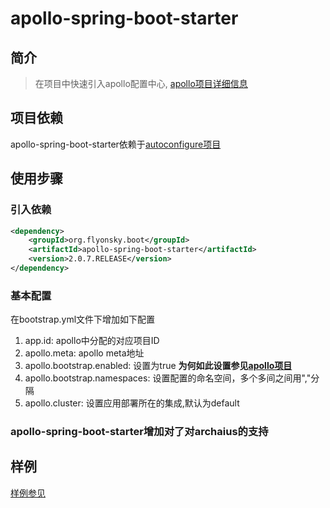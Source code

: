 # apollo-spring-boot-starter

## 简介
> 在项目中快速引入apollo配置中心,  [apollo项目详细信息](https://github.com/ctripcorp/apollo)

## 项目依赖
apollo-spring-boot-starter依赖于[autoconfigure项目](https://github.com/flyonskycn/autoconfigure)

## 使用步骤
### 引入依赖
```xml
<dependency>
    <groupId>org.flyonsky.boot</groupId>
    <artifactId>apollo-spring-boot-starter</artifactId>
    <version>2.0.7.RELEASE</version>
</dependency>
```
### 基本配置
在bootstrap.yml文件下增加如下配置
1. app.id: apollo中分配的对应项目ID
2. apollo.meta: apollo meta地址
3. apollo.bootstrap.enabled: 设置为true
**为何如此设置参见[apollo项目](https://github.com/ctripcorp/apollo/wiki/Java%E5%AE%A2%E6%88%B7%E7%AB%AF%E4%BD%BF%E7%94%A8%E6%8C%87%E5%8D%97)**
4. apollo.bootstrap.namespaces: 设置配置的命名空间，多个多间之间用","分隔
5. apollo.cluster: 设置应用部署所在的集成,默认为default

### apollo-spring-boot-starter增加对了对archaius的支持

## 样例
[样例参见](https://github.com/flyonskycn/micro-service-study/tree/master/apollotimeserver)